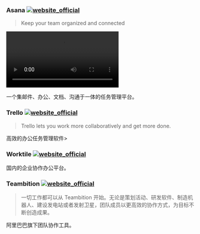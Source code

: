### Asana [![website_official](https://gitbook07.oss-cn-hangzhou.aliyuncs.com/website_official.svg)](https://asana.com/)

> Keep your team organized and connected
> 
<video src="https://d1gwm4cf8hecp4.cloudfront.net/videos/homepage/timeline/home-timeline-EN.mp4" controls="controls">
您的浏览器不支持 video 标签。
</video>

一个集邮件、办公、文档、沟通于一体的任务管理平台。

### Trello [![website_official](https://gitbook07.oss-cn-hangzhou.aliyuncs.com/website_official.svg)](https://trello.com/)

> Trello lets you work more collaboratively and get more done.

高效的办公任务管理软件>

### Worktile  [![website_official](https://gitbook07.oss-cn-hangzhou.aliyuncs.com/website_official.svg)](https://worktile.com/)

国内的企业协作办公平台。

### Teambition [![website_official](https://gitbook07.oss-cn-hangzhou.aliyuncs.com/website_official.svg)](https://www.teambition.com/)

> 一切工作都可以从 Teambition 开始。无论是策划活动、研发软件、制造机器人、建设发电站或者发射卫星，团队成员以更高效的协作方式，为目标不断创造成果。

阿里巴巴旗下团队协作工具。
